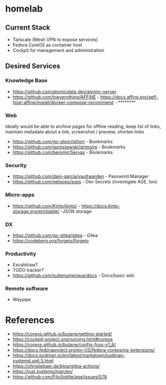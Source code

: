 # homelab

## Current Stack
* Tailscale (Mesh VPN to expose services)
* Fedora CoreOS as container host
* Cockpit for management and administration

## Desired Services

### Knowledge Base
* https://github.com/atomicdata-dev/atomic-server
* https://github.com/toeverything/AFFiNE - https://docs.affine.pro/self-host-affine/install/docker-compose-recommend - ********

### Web
Ideally would be able to archive pages for offline reading, keep list of links, maintain metadata about a link, screenshot / preview, shorten links
* https://github.com/go-shiori/shiori - Bookmarks
* https://github.com/goniszewski/grimoire - Bookmarks
* https://github.com/beromir/Servas - Bookmarks

### Security
* https://github.com/dani-garcia/vaultwarden - Password Manager
* https://github.com/getsops/sops - Dev Secrets (investigate AGE, too)

### Micro-apps
* https://github.com/Kinto/kinto/ - https://docs.kinto-storage.org/en/stable/ -JSON storage

### DX
* https://github.com/go-gitea/gitea - Gitea
* https://codeberg.org/forgejo/forgejo

### Productivity
* Excalidraw?
* TODO tracker?
* https://github.com/suitenumerique/docs - Docs/basic wiki

### Remote software
* Waypipe

# References
* https://coreos.github.io/butane/getting-started/
* https://cockpit-project.org/running.html#coreos
* https://coreos.github.io/butane/config-fcos-v1_6/
* https://docs.fedoraproject.org/en-US/fedora-coreos/os-extensions/
* https://docs.podman.io/en/latest/markdown/podman-systemd.unit.5.html
* https://chrisliebaer.de/blog/gitea-actions/
* https://just.systems/man/en/
* https://github.com/FiloSottile/age/issues/578